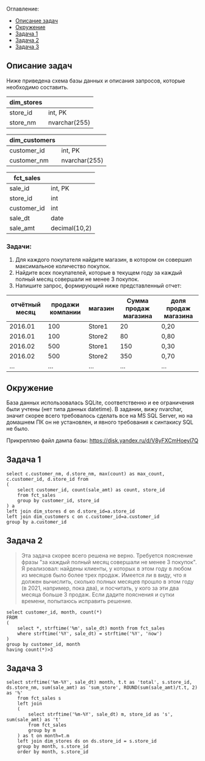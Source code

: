
Оглавление: 
- [Описание задач](#task)
- [Окружение](#envr)
- [Задача 1](#task1)
- [Задача 2](#task2)
- [Задача 3](#task3)



## <a name="task">Описание задач</a>

Ниже приведена схема базы данных и описания запросов, которые необходимо составить.

|     dim_stores    	|                      	|
|-------------------	|----------------------	|
|     store_id      	|     int, PK          	|
|     store_nm      	|     nvarchar(255)    	|



|     dim_customers    	|                      	|
|----------------------	|----------------------	|
|     customer_id      	|     int, PK          	|
|     customer_nm      	|     nvarchar(255)    	|



|     fct_sales      	|                      	|
|--------------------	|----------------------	|
|     sale_id        	|     int, PK          	|
|     store_id       	|     int              	|
|     customer_id    	|     int              	|
|     sale_dt        	|     date             	|
|     sale_amt       	|     decimal(10,2)    	|



### Задачи: 
1. Для каждого покупателя найдите магазин, в котором он совершил максимальное количество покупок. 
2. Найдите всех покупателей, которые в текущем году за каждый полный месяц совершали не менее 3 покупок. 
3. Напишите запрос, формирующий ниже представленный отчет: 

|     отчётный месяц    	|     продажи компании    	|     магазин    	|     Сумма продаж   магазина    	|     доля продаж магазина    	|
|-----------------------	|-------------------------	|----------------	|--------------------------------	|-----------------------------	|
|     2016.01           	|     100                 	|     Store1     	|     20                         	|     0,20                    	|
|     2016.01           	|     100                 	|     Store2     	|     80                         	|     0,80                    	|
|     2016.02           	|     500                 	|     Store1     	|     150                        	|     0,30                    	|
|     2016.02           	|     500                 	|     Store2     	|     350                        	|     0,70                    	|
|     …                 	|     …                   	|     …          	|     …                          	|     …                       	|


## <a name="envr">Окружение</a>

База данных использовалась SQLite, соответственно и ее ограничения были учтены (нет типа данных datetime). В задании, вижу nvarchar, значит скорее всего требовалось сделать все на MS SQL Server, но на домашнем ПК он не установлен, и явного требования к синтакису SQL не было. 

Прикрепляю файл дампа базы: https://disk.yandex.ru/d/V8yFXCmHoeyl7Q


## <a name="task1">Задача 1</a>
```
select c.customer_nm, d.store_nm, max(count) as max_count, c.customer_id, d.store_id from 
(
	select customer_id, count(sale_amt) as count, store_id
	from fct_sales
	group by customer_id, store_id
) a
left join dim_stores d on d.store_id=a.store_id
left join dim_customers c on c.customer_id=a.customer_id
group by a.customer_id
```


## <a name="task2">Задача 2</a>
> Эта задача скорее всего решена не верно. Требуется пояснение фразы "за каждый полный месяц совершали не менее 3 покупок". 
Я реализовал: найдены клиенты, у которых в этом году в любом из месяцов было более трех продаж. 
Имеется ли в виду, что я должен вычислить, сколько полных месяцев прошло в этом году (в 2021, например, пока два), и посчитать, у кого за эти два месяца больше 3 продаж. 
Если дадите пояснения и сутки времени, попытаюсь исправить решение.

```
select customer_id, month, count(*)
FROM
(
	select *, strftime('%m', sale_dt) month from fct_sales
	where strftime('%Y', sale_dt) = strftime('%Y', 'now')
)
group by customer_id, month
having count(*)>3
```


## <a name="task3">Задача 3</a>

```	
select strftime('%m-%Y', sale_dt) month, t.t as 'total', s.store_id, ds.store_nm, sum(sale_amt) as 'sum_store', ROUND(sum(sale_amt)/t.t, 2) as '%' 
	from fct_sales s
	left join 
	(
		select strftime('%m-%Y', sale_dt) m, store_id as 's', sum(sale_amt) as 't' 
		from fct_sales
		group by m
	) as t on month=t.m
	left join dim_stores ds on ds.store_id = s.store_id
	group by month, s.store_id
	order by month, s.store_id
	
	
```

